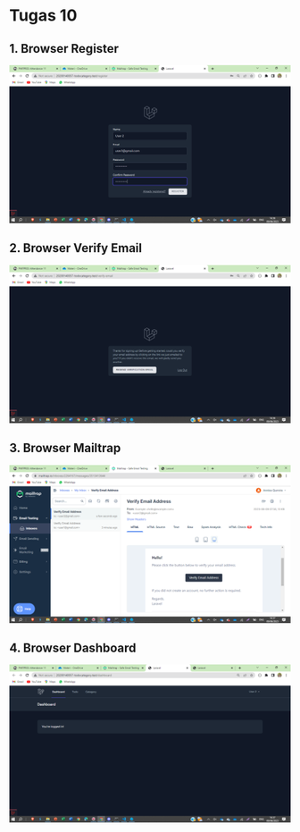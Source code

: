 # Tugas 10

## 1. Browser Register
![Alt text](screenshot/tugas10/register.png)

## 2. Browser Verify Email
![Alt text](screenshot/tugas10/verifyemail.png)

## 3. Browser Mailtrap
![Alt text](screenshot/tugas10/mailtrap.png)

## 4. Browser Dashboard
![Alt text](screenshot/tugas10/dashboard.png)
